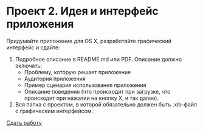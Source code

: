 Проект 2. Идея и интерфейс приложения
=============

Придумайте приложение для OS X, разработайте графический интерфейс и сдайте:

1. Подробное описание в README.md или PDF. Описание должно включать:
	* Проблему, которую решает приложение
	* Аудитория приложения
	* Пример сценария использования приложения
	* Описание поведения (что происходит при загрузке, что происходит при нажатии на кнопку Х, и так далее).
2. Вся папка с проектом, в которой обязательно должен быть .xib-файл с графическим интерфейсом.

[Сдать работу](https://u.hexlet.org/courses/4/assignments/6)
